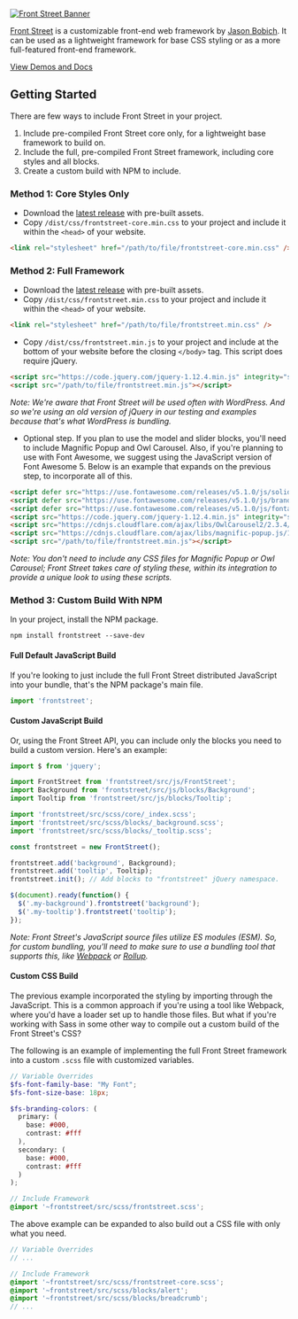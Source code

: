[![Front Street Banner](https://s3-us-west-2.amazonaws.com/themeblvd-projects/frontstreet/banner.png)](http://frontstreet.io)

[Front Street](http://frontstreet.io) is a customizable front-end web framework by [Jason Bobich](https://jasonbobich.com). It can be used as a lightweight framework for base CSS styling or as a more full-featured front-end framework.

[View Demos and Docs](http://frontstreet.io)

## Getting Started

There are few ways to include Front Street in your project.

1. Include pre-compiled Front Street core only, for a lightweight base framework to build on.
2. Include the full, pre-compiled Front Street framework, including core styles and all blocks.
3. Create a custom build with NPM to include.

### Method 1: Core Styles Only

* Download the [latest release](https://github.com/themeblvd/frontstreet/releases/latest) with pre-built assets.
* Copy `/dist/css/frontstreet-core.min.css` to your project and include it within the `<head>` of your website.

```html
<link rel="stylesheet" href="/path/to/file/frontstreet-core.min.css" />
```

### Method 2: Full Framework

* Download the [latest release](https://github.com/themeblvd/frontstreet/releases/latest) with pre-built assets.
* Copy `/dist/css/frontstreet.min.css` to your project and include it within the `<head>` of your website.

```html
<link rel="stylesheet" href="/path/to/file/frontstreet.min.css" />
```

* Copy `/dist/css/frontstreet.min.js` to your project and include at the bottom of your website before the closing `</body>` tag. This script does require jQuery.

```html
<script src="https://code.jquery.com/jquery-1.12.4.min.js" integrity="sha256-ZosEbRLbNQzLpnKIkEdrPv7lOy9C27hHQ+Xp8a4MxAQ=" crossorigin="anonymous"></script>
<script src="/path/to/file/frontstreet.min.js"></script>
```

*Note: We're aware that Front Street will be used often with WordPress. And so we're using an old version of jQuery in our testing and examples because that's what WordPress is bundling.*

* Optional step. If you plan to use the model and slider blocks, you'll need to include Magnific Popup and Owl Carousel. Also, if you're planning to use with Font Awesome, we suggest using the JavaScript version of Font Awesome 5. Below is an example that expands on the previous step, to incorporate all of this.

```html
<script defer src="https://use.fontawesome.com/releases/v5.1.0/js/solid.js" integrity="sha384-Z7p3uC4xXkxbK7/4keZjny0hTCWPXWfXl/mJ36+pW7ffAGnXzO7P+iCZ0mZv5Zt0" crossorigin="anonymous"></script>
<script defer src="https://use.fontawesome.com/releases/v5.1.0/js/brands.js" integrity="sha384-ZqDZAkGUHrXxm3bvcTCmQWz4lt7QGLxzlqauKOyLwg8U0wYcYPDIIVTbZZXjbfsM" crossorigin="anonymous"></script>
<script defer src="https://use.fontawesome.com/releases/v5.1.0/js/fontawesome.js" integrity="sha384-juNb2Ils/YfoXkciRFz//Bi34FN+KKL2AN4R/COdBOMD9/sV/UsxI6++NqifNitM" crossorigin="anonymous"></script>
<script src="https://code.jquery.com/jquery-1.12.4.min.js" integrity="sha256-ZosEbRLbNQzLpnKIkEdrPv7lOy9C27hHQ+Xp8a4MxAQ=" crossorigin="anonymous"></script>
<script src="https://cdnjs.cloudflare.com/ajax/libs/OwlCarousel2/2.3.4/owl.carousel.min.js"></script>
<script src="https://cdnjs.cloudflare.com/ajax/libs/magnific-popup.js/1.1.0/jquery.magnific-popup.min.js"></script>
<script src="/path/to/file/frontstreet.min.js"></script>
```

*Note: You don't need to include any CSS files for Magnific Popup or Owl Carousel; Front Street takes care of styling these, within its integration to provide a unique look to using these scripts.*

### Method 3: Custom Build With NPM

In your project, install the NPM package.

```
npm install frontstreet --save-dev
```

#### Full Default JavaScript Build

If you're looking to just include the full Front Street distributed JavaScript into your bundle, that's the NPM package's main file.

```javascript
import 'frontstreet';
```

#### Custom JavaScript Build

Or, using the Front Street API, you can include only the blocks you need to build a custom version. Here's an example:

```javascript
import $ from 'jquery';

import FrontStreet from 'frontstreet/src/js/FrontStreet';
import Background from 'frontstreet/src/js/blocks/Background';
import Tooltip from 'frontstreet/src/js/blocks/Tooltip';

import 'frontstreet/src/scss/core/_index.scss';
import 'frontstreet/src/scss/blocks/_background.scss';
import 'frontstreet/src/scss/blocks/_tooltip.scss';

const frontstreet = new FrontStreet();

frontstreet.add('background', Background);
frontstreet.add('tooltip', Tooltip);
frontstreet.init(); // Add blocks to "frontstreet" jQuery namespace.

$(document).ready(function() {
  $('.my-background').frontstreet('background');
  $('.my-tooltip').frontstreet('tooltip');
});
```

*Note: Front Street's JavaScript source files utilize ES modules (ESM). So, for custom bundling, you'll need to make sure to use a bundling tool that supports this, like [Webpack](https://webpack.js.org/) or [Rollup](https://rollupjs.org/guide/en).*

#### Custom CSS Build

The previous example incorporated the styling by importing through the JavaScript. This is a common approach if you're using a tool like Webpack, where you'd have a loader set up to handle those files. But what if you're working with Sass in some other way to compile out a custom build of the Front Street's CSS?

The following is an example of implementing the full Front Street framework into a custom `.scss` file with customized variables.

```scss
// Variable Overrides
$fs-font-family-base: "My Font";
$fs-font-size-base: 18px;

$fs-branding-colors: (
  primary: (
    base: #000,
    contrast: #fff
  ),
  secondary: (
    base: #000,
    contrast: #fff
  )
);

// Include Framework
@import '~frontstreet/src/scss/frontstreet.scss';
```

The above example can be expanded to also build out a CSS file with only what you need.

```scss
// Variable Overrides
// ...

// Include Framework
@import '~frontstreet/src/scss/frontstreet-core.scss';
@import '~frontstreet/src/scss/blocks/alert';
@import '~frontstreet/src/scss/blocks/breadcrumb';
// ...
```
